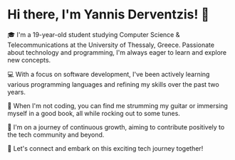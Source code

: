 # Hi there, I'm Yannis Derventzis! 👋

🎓 I'm a 19-year-old student studying Computer Science & Telecommunications at the University of Thessaly, Greece. Passionate about technology and programming, I'm always eager to learn and explore new concepts.

💻 With a focus on software development, I've been actively learning various programming languages and refining my skills over the past two years.

🎸 When I'm not coding, you can find me strumming my guitar or immersing myself in a good book, all while rocking out to some tunes.

🌟 I'm on a journey of continuous growth, aiming to contribute positively to the tech community and beyond.

🚀 Let's connect and embark on this exciting tech journey together!
